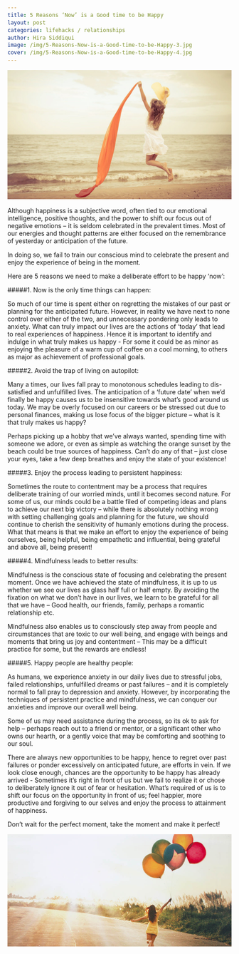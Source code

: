 ```yaml
---
title: 5 Reasons ‘Now’ is a Good time to be Happy
layout: post
categories: lifehacks / relationships
author: Hira Siddiqui
image: /img/5-Reasons-Now-is-a-Good-time-to-be-Happy-3.jpg
cover: /img/5-Reasons-Now-is-a-Good-time-to-be-Happy-4.jpg
---
```


![Existential - 5 Reasons ‘Now’ is a Good time to be Happy](/img/5-Reasons-Now-is-a-Good-time-to-be-Happy-2.jpg)

Although happiness is a subjective word, often tied to our emotional intelligence, positive thoughts, and the power to shift our focus out of negative emotions – it is seldom celebrated in the prevalent times. Most of our energies and thought patterns are either focused on the remembrance of yesterday or anticipation of the future.

In doing so, we fail to train our conscious mind to celebrate the present and enjoy the experience of being in the moment. 

Here are 5 reasons we need to make a deliberate effort to be happy ‘now’:

#####1. Now is the only time things can happen:

So much of our time is spent either on regretting the mistakes of our past or planning for the anticipated future. However, in reality we have next to none control over either of the two, and unnecessary pondering only leads to anxiety. What can truly impact our lives are the actions of ‘today’ that lead to real experiences of happiness. Hence it is important to identify and indulge in what truly makes us happy - For some it could be as minor as enjoying the pleasure of a warm cup of coffee on a cool morning, to others as major as achievement of professional goals.

#####2.  Avoid the trap of living on autopilot:

Many a times, our lives fall pray to monotonous schedules leading to dis-satisfied and unfulfilled lives. The anticipation of a ‘future date’ when we’d finally be happy causes us to be insensitive towards what’s good around us today. We may be overly focused on our careers or be stressed out due to personal finances, making us lose focus of the bigger picture – what is it that truly makes us happy? 

Perhaps picking up a hobby that we’ve always wanted, spending time with someone we adore, or even as simple as watching the orange sunset by the beach could be true sources of happiness. Can’t do any of that – just close your eyes, take a few deep breathes and enjoy the state of your existence!

#####3. Enjoy the process leading to persistent happiness:

Sometimes the route to contentment may be a process that requires deliberate training of our worried minds, until it becomes second nature. For some of us, our minds could be a battle filed of competing ideas and plans to achieve our next big victory – while there is absolutely nothing wrong with setting challenging goals and planning for the future, we should continue to cherish the sensitivity of humanly emotions during the process. What that means is that we make an effort to enjoy the experience of being ourselves, being helpful, being empathetic and influential, being grateful and above all, being present!

#####4. Mindfulness leads to better results:

Mindfulness is the conscious state of focusing and celebrating the present moment. Once we have achieved the state of mindfulness, it is up to us whether we see our lives as glass half full or half empty. By avoiding the fixation on what we don’t have in our lives, we learn to be grateful for all that we have – Good health, our friends, family, perhaps a romantic relationship etc. 

Mindfulness also enables us to consciously step away from people and circumstances that are toxic to our well being, and engage with beings and moments that bring us joy and contentment – This may be a difficult practice for some, but the rewards are endless!

#####5. Happy people are healthy people:

As humans, we experience anxiety in our daily lives due to stressful jobs, failed relationships, unfulfilled dreams or past failures – and it is completely normal to fall pray to depression and anxiety. However, by incorporating the techniques of persistent practice and mindfulness, we can conquer our anxieties and improve our overall well being.

Some of us may need assistance during the process, so its ok to ask for help – perhaps reach out to a friend or mentor, or a significant other who owns our hearth, or a gently voice that may be comforting and soothing to our soul. 

There are always new opportunities to be happy, hence to regret over past failures or ponder excessively on anticipated future, are efforts in vein. If we look close enough, chances are the opportunity to be happy has already arrived - Sometimes it’s right in front of us but we fail to realize it or chose to deliberately ignore it out of fear or hesitation. What’s required of us is to shift our focus on the opportunity in front of us; feel happier, more productive and forgiving to our selves and enjoy the process to attainment of happiness. 

Don’t wait for the perfect moment, take the moment and make it perfect!

![Existential - 5 Reasons ‘Now’ is a Good time to be Happy](/img/5-Reasons-Now-is-a-Good-time-to-be-Happy.jpg)